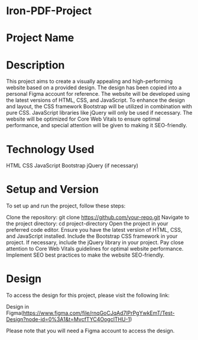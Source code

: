 # Iron-PDF-Project
# Project Name
# Description
This project aims to create a visually appealing and high-performing website based on a provided design. The design has been copied into a personal Figma account for reference. The website will be developed using the latest versions of HTML, CSS, and JavaScript. To enhance the design and layout, the CSS framework Bootstrap will be utilized in combination with pure CSS. JavaScript libraries like jQuery will only be used if necessary. The website will be optimized for Core Web Vitals to ensure optimal performance, and special attention will be given to making it SEO-friendly.

# Technology Used
HTML
CSS
JavaScript
Bootstrap
jQuery (if necessary)

# Setup and Version
To set up and run the project, follow these steps:

Clone the repository: git clone https://github.com/your-repo.git
Navigate to the project directory: cd project-directory
Open the project in your preferred code editor.
Ensure you have the latest version of HTML, CSS, and JavaScript installed.
Include the Bootstrap CSS framework in your project.
If necessary, include the jQuery library in your project.
Pay close attention to Core Web Vitals guidelines for optimal website performance.
Implement SEO best practices to make the website SEO-friendly.

# Design
To access the design for this project, please visit the following link:

Design in Figma(https://www.figma.com/file/rnqGoCJqAd7lPrPgYwkEmT/Test-Design?node-id=0%3A1&t=MvcfTYC4OogclTHU-1)

Please note that you will need a Figma account to access the design.


